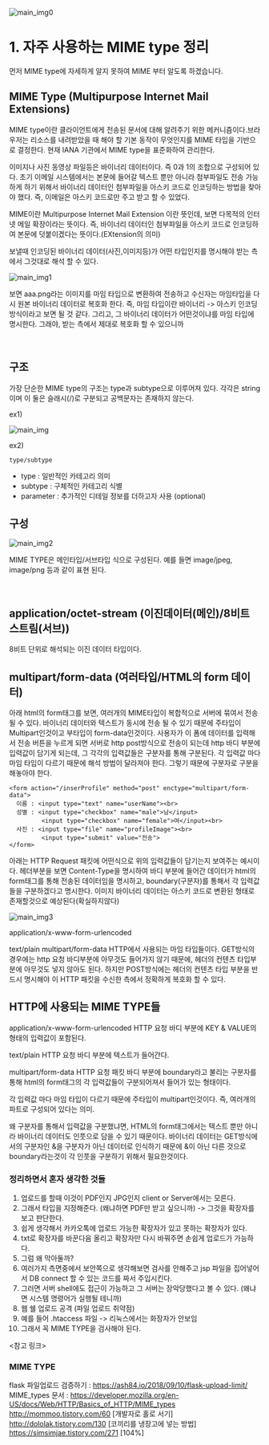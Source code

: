 ![main_img0](./img/main_img0.png)

# 1. 자주 사용하는 MIME type 정리

먼저 MIME type에 자세하게 알지 못하여 MIME 부터 알도록 하겠습니다.


## MIME Type (Multipurpose Internet Mail Extensions)

MIME type이란 클라이언트에게 전송된 문서에 대해 알려주기 위한 메커니즘이다.브라우저는 리소스를 내려받았을 때 해야 할 기본 동작이 무엇인지를 MIME 타입을 기반으로 결정한다.
현재 IANA 기관에서 MIME type을 표준화하여 관리한다.
<br>

이미지나 사진 동영상 파일등은 바이너리 데이터이다. 즉 0과 1의 조합으로 구성되어 있다. 초기 이메일 시스템에서는 본문에 들어갈 텍스트 뿐만 아니라 첨부파일도 전송 가능하게 하기 위해서 바이너리 데이터인 첨부파일을 아스키 코드로 인코딩하는 방법을 찾아야 했다. 즉, 이메일은 아스키 코드로만 주고 받고 할 수 있었다.

MIME이란 Multipurpose Internet Mail Extension 이란 뜻인데, 보면 다목적의 인터넷 메일 확장이라는 뜻이다. 즉, 바이너리 데이터인 첨부파일을 아스키 코드로 인코딩하여 본문에 덧붙이겠다는 뜻이다.(EXtension의 의미)

보낼때 인코딩된 바이너리 데이터(사진,이미지등)가 어떤 타입인지를 명시해야 받는 측에서 그것대로 해석 할 수 있다.


![main_img1](./img/main_img1.png)

보면 aaa.png라는 이미지를 마임 타입으로 변환하여 전송하고 수신자는 마임타입을 다시 원본 바이너리 데이터로 복호화 한다. 즉, 마임 타입이란 바이너리 -> 아스키 인코딩 방식이라고 보면 될 것 같다. 그리고, 그 바이너리 데이터가 어떤것이냐를 마임 타입에 명시한다. 그래야, 받는 측에서 제대로 복호화 할 수 있으니까



<br>

## 구조

가장 단순한 MIME type의 구조는 type과 subtype으로 이루어져 있다.
각각은 string이며 이 둘은 슬래시(/)로 구분되고 공백문자는 존재하지 않는다.

ex1)

![main_img](./img/main_img.png)

ex2)

~~~
type/subtype
~~~

   - type : 일반적인 카테고리 의미
   - subtype : 구체적인 카테고리 식별
   - parameter : 추가적인 디테일 정보를 더하고자 사용 (optional)


## 구성

![main_img2](./img/main_img2.png)


MIME TYPE은 메인타입/서브타입 식으로 구성된다. 예를 들면 image/jpeg, image/png 등과 같이 표현 된다.

<br>

## application/octet-stream (이진데이터(메인)/8비트 스트림(서브))

8비트 단위로 해석되는 이진 데이터 타입이다.

## multipart/form-data (여러타입/HTML의 form 데이터)

아래 html의 form태그를 보면, 여러개의 MIME타입이 복합적으로 서버에 묶여서 전송 될 수 있다. 바이너리 데이터와 텍스트가 동시에 전송 될 수 있기 때문에 주타입이 Multipart인것이고 부타입이 form-data인것이다. 사용자가 이 폼에 데이터를 입력해서 전송 버튼을 누르게 되면 서버로 http post방식으로 전송이 되는데 http 바디 부분에 입력값이 담기게 되는데, 그 각각의 입력값들은 구분자를 통해 구분된다. 각 입력값 마다 마임 타입이 다르기 때문에 해석 방법이 달라져야 한다. 그렇기 때문에 구분자로 구분을 해놓아야 한다.


~~~
<form action="/inserProfile" method="post" enctype="multipart/form-data">
  이름 : <input type="text" name="userName"><br>
  성별 : <input type="checkbox" name="male">남</input>
         <input type="checkbox" name="female">여</input><br>
  사진 : <input type="file" name="profileImage"><br>
         <input type="submit" value="전송">
</form>
~~~

아래는 HTTP Request 패킷에 어떤식으로 위의 입력값들이 담기는지 보여주는 예시이다. 헤더부분을 보면 Content-Type을 명시하여 바디 부분에 들어간 데이터가 html의 form태그를 통해 전송된 데이터임을 명시하고, boundary(구분자)를 통해서 각 입력값들을 구분하겠다고 명시한다.
이미지 바이너리 데이터는 아스키 코드로 변환된 형태로 존재할것으로 예상된다(확실하지않다)

![main_img3](./img/main_img3.png)

application/x-www-form-urlencoded

text/plain
multipart/form-data
HTTP에서 사용되는 마임 타입들이다. GET방식의 경우에는 http 요청 바디부분에 아무것도 들어가지 않기 때문에, 헤더의 컨텐츠 타입부분에 아무것도 넣지 않아도 된다. 하지만 POST방식에는 헤더의 컨텐츠 타입 부분을 반드시 명시해야 이 HTTP 패킷을 수신한 측에서 정확하게 복호화 할 수 있다.


## HTTP에 사용되는 MIME TYPE들

application/x-www-form-urlencoded
HTTP 요청 바디 부분에 KEY & VALUE의 형태의 입력값이 포함된다.

text/plain
HTTP 요청 바디 부분에 텍스트가 들어간다.

multipart/form-data
HTTP 요청 패킷 바디 부분에 boundary라고 불리는 구분자를 통해 html의 form태그의 각 입력값들이 구분되어져서 들어가 있는 형태이다.

각 입력값 마다 마임 타입이 다르기 때문에 주타입이 multipart인것이다. 즉, 여러개의 파트로 구성되어 있다는 의미.

왜 구분자를 통해서 입력값을 구분했냐면, HTML의 form태그에서는 텍스트 뿐만 아니라 바이너리 데이터도 인풋으로 담을 수 있기 때문이다. 바이너리 데이터는 GET방식에서의 구분자인 &을 구분자가 아닌 데이터로 인식하기 때문에 &이 아닌 다른 것으로 boundary라는것이 각 인풋을 구분하기 위해서 필요한것이다.




### 정리하면서 혼자 생각한 것들

1. 업로드를 할때 이것이 PDF인지 JPG인지 client or Server에서는 모른다.
2. 그래서 타입을 지정해준다. (왜냐하면 PDF만 받고 싶으니까) -> 그것을 확장자를 보고 판단한다.
3. 쉽게 생각해서 카카오톡에 업로드 가능한 확장자가 있고 못하는 확장자가 있다.
4. txt로 확장자를 바꾼다음 올리고 확장자만 다시 바꿔주면 손쉽게 업로드가 가능하다.
5. 그럼 왜 막아둘까?
6. 여러가지 측면중에서 보안쪽으로 생각해보면 검사를 안해주고 jsp 파일을 집어넣어서 DB connect 할 수 있는 코드를 짜서 주입시킨다.
7. 그러면 서버 shell에도 접근이 가능하고 그 서버는 장악당했다고 볼 수 있다. (왜냐면 시스템 명령어가 실행될 테니까)
8. 웹 쉘 업로드 공격 (파일 업로드 취약점)
9. 예를 들어 .htaccess 파일 -> 리눅스에서는 화장자가 안보임
10. 그래서 꼭 MIME TYPE을 검사해야 된다.







<참고 링크>

### MIME TYPE<br>
flask 파일업로드 검증하기 : https://ash84.io/2018/09/10/flask-upload-limit/
<br>MIME_types 문서 : https://developer.mozilla.org/en-US/docs/Web/HTTP/Basics_of_HTTP/MIME_types
<br>http://mommoo.tistory.com/60 [개발자로 홀로 서기]
<br>http://dololak.tistory.com/130 [코끼리를 냉장고에 넣는 방법]
 <br>https://simsimjae.tistory.com/271 [104%]